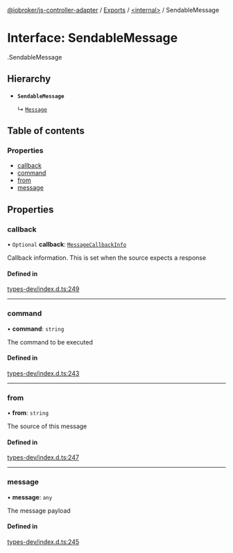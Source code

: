 [@iobroker/js-controller-adapter](../README.md) / [Exports](../modules.md) / [<internal\>](../modules/internal_.md) / SendableMessage

# Interface: SendableMessage

[<internal>](../modules/internal_.md).SendableMessage

## Hierarchy

- **`SendableMessage`**

  ↳ [`Message`](internal_.Message.md)

## Table of contents

### Properties

- [callback](internal_.SendableMessage.md#callback)
- [command](internal_.SendableMessage.md#command)
- [from](internal_.SendableMessage.md#from)
- [message](internal_.SendableMessage.md#message)

## Properties

### callback

• `Optional` **callback**: [`MessageCallbackInfo`](internal_.MessageCallbackInfo.md)

Callback information. This is set when the source expects a response

#### Defined in

[types-dev/index.d.ts:249](https://github.com/ioBroker/ioBroker.js-controller/blob/464b0fd6/packages/types-dev/index.d.ts#L249)

___

### command

• **command**: `string`

The command to be executed

#### Defined in

[types-dev/index.d.ts:243](https://github.com/ioBroker/ioBroker.js-controller/blob/464b0fd6/packages/types-dev/index.d.ts#L243)

___

### from

• **from**: `string`

The source of this message

#### Defined in

[types-dev/index.d.ts:247](https://github.com/ioBroker/ioBroker.js-controller/blob/464b0fd6/packages/types-dev/index.d.ts#L247)

___

### message

• **message**: `any`

The message payload

#### Defined in

[types-dev/index.d.ts:245](https://github.com/ioBroker/ioBroker.js-controller/blob/464b0fd6/packages/types-dev/index.d.ts#L245)
